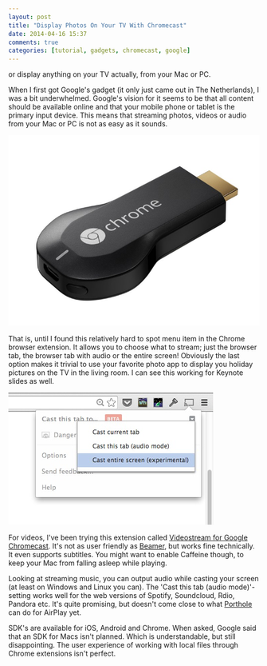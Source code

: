 ```yaml
---
layout: post
title: "Display Photos On Your TV With Chromecast"
date: 2014-04-16 15:37
comments: true
categories: [tutorial, gadgets, chromecast, google]
---
```


or display anything on your TV actually, from your Mac or PC. 

When I first got Google's gadget (it only just came out in The Netherlands), I was a bit underwhelmed. Google's vision for it seems to be that all content should be available online and that your mobile phone or tablet is the primary input device. This means that streaming photos, videos or audio from your Mac or PC is not as easy as it sounds.

<!-- more -->

![Chromecast](/assets/blog/chromecast/chromecast.jpg)

That is, until I found this relatively hard to spot menu item in the Chrome browser extension. It allows you to choose what to stream; just the browser tab, the browser tab with audio or the entire screen! Obviously the last option makes it trivial to use your favorite photo app to display you holiday pictures on the TV in the living room. I can see this working for Keynote slides as well.

![Stream your entire screen with Chromecast](/assets/blog/chromecast/chromecast-entirescreen.jpg)

For videos, I've been trying this extension called [Videostream for Google Chromecast](https://chrome.google.com/webstore/detail/videostream-for-google-ch/cnciopoikihiagdjbjpnocolokfelagl). It's not as user friendly as [Beamer](http://beamer-app.com), but works fine technically. It even supports subtitles. You might want to enable Caffeine though, to keep your Mac from falling asleep while playing.

Looking at streaming music, you can output audio while casting your screen (at least on Windows and Linux you can). The 'Cast this tab (audio mode)'-setting works well for the web versions of Spotify, Soundcloud, Rdio, Pandora etc. It's quite promising, but doesn't come close to what [Porthole](http://www.getporthole.com) can do for AirPlay yet.

SDK's are available for iOS, Android and Chrome. When asked, Google said that an SDK for Macs isn't planned. Which is understandable, but still disappointing. The user experience of working with local files through Chrome extensions isn't perfect.
